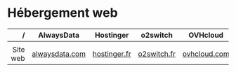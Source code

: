 # Hébergement web

|/|AlwaysData|Hostinger|o2switch|OVHcloud|PlanetHoster|
|--:|:--:|:--:|:--:|:--:|:--:|
|||||||
|Site web|[alwaysdata.com](https://www.alwaysdata.com/fr)|[hostinger.fr](https://www.hostinger.fr)|[o2switch.fr](https://www.o2switch.fr)|[ovhcloud.com](https://www.ovhcloud.com/fr)|[planethoster.com](https://www.planethoster.com/fr)|
